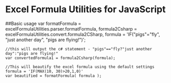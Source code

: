 # Excel Formula Utilities for JavaScript

##Basic usage
	var formatFormula = excelFormulaUtilities.parser.formatFormula,
		formula2Csharp = excelFormulaUtilities.convert.formula2CSharp,
		formula = 'IF("pigs"="fly", "just another day", "pigs are flying!")';
	
	//this will output the c# statement - "pigs"=="fly?"just another day":"pigs are flying!"
	var convertedFormula1 = formula2Csharp(formula); 
	
	//This will beautify the excel formula using the default settings
	formula = 'IF(MAX(10, 30)>20,1,0)'
	var beautified = formatFormula( formula );